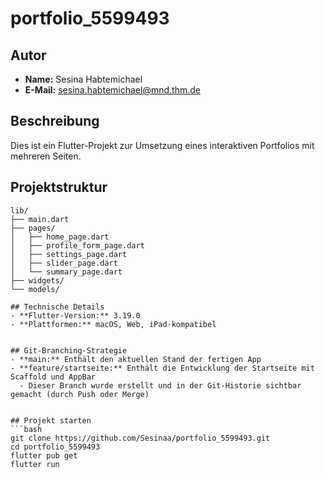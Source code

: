 # portfolio_5599493

## Autor
- **Name:** Sesina Habtemichael  
- **E-Mail:** sesina.habtemichael@mnd.thm.de


## Beschreibung
Dies ist ein Flutter-Projekt zur Umsetzung eines interaktiven Portfolios mit mehreren Seiten.

## Projektstruktur
```plaintext
lib/
├── main.dart
├── pages/
│   ├── home_page.dart
│   ├── profile_form_page.dart
│   ├── settings_page.dart
│   ├── slider_page.dart
│   └── summary_page.dart
├── widgets/
└── models/

## Technische Details
- **Flutter-Version:** 3.19.0
- **Plattformen:** macOS, Web, iPad-kompatibel


## Git-Branching-Strategie
- **main:** Enthält den aktuellen Stand der fertigen App
- **feature/startseite:** Enthält die Entwicklung der Startseite mit Scaffold und AppBar
  - Dieser Branch wurde erstellt und in der Git-Historie sichtbar gemacht (durch Push oder Merge)


## Projekt starten
```bash
git clone https://github.com/Sesinaa/portfolio_5599493.git
cd portfolio_5599493
flutter pub get
flutter run
```
